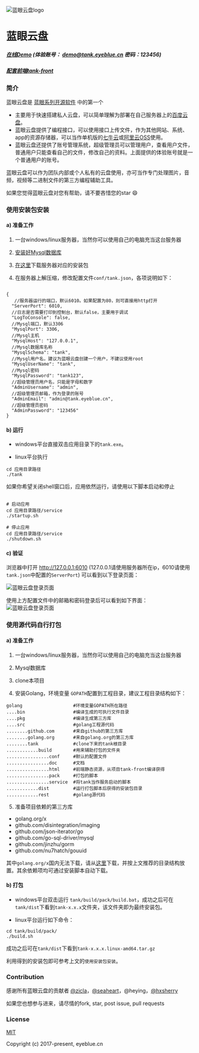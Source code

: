 ![蓝眼云盘logo](https://raw.githubusercontent.com/eyebluecn/tank/master/build/doc/img/logo.png)

# 蓝眼云盘

##### [在线Demo](http://tank.eyeblue.cn) (体验账号： demo@tank.eyeblue.cn 密码：123456)

##### [配套前端tank-front](https://github.com/eyebluecn/tank-front)

### 简介
蓝眼云盘是 [蓝眼系列开源软件](https://github.com/eyebluecn) 中的第一个

- 主要用于快速搭建私人云盘，可以简单理解为部署在自己服务器上的[百度云盘](https://pan.baidu.com/)。
- 蓝眼云盘提供了编程接口，可以使用接口上传文件，作为其他网站、系统、app的资源存储器，可以当作单机版的[七牛云](https://www.qiniu.com)或[阿里云OSS](https://www.aliyun.com/product/oss)使用。
- 蓝眼云盘还提供了账号管理系统，超级管理员可以管理用户，查看用户文件，普通用户只能查看自己的文件，修改自己的资料。上面提供的体验账号就是一个普通用户的账号。

蓝眼云盘可以作为团队内部或个人私有的云盘使用，亦可当作专门处理图片，音频，视频等二进制文件的第三方编程辅助工具。

如果您觉得蓝眼云盘对您有帮助，请不要吝惜您的star :smile:

### 使用安装包安装

#### a) 准备工作

1. 一台windows/linux服务器，当然你可以使用自己的电脑充当这台服务器

2. [安装好Mysql数据库](https://www.mysql.com/downloads/)

3. [在这里](https://github.com/eyebluecn/tank/releases)下载服务器对应的安装包

4. 在服务器上解压缩，修改配置文件`conf/tank.json`，各项说明如下：
```

{
   //服务器运行的端口，默认6010。如果配置为80，则可直接用http打开
  "ServerPort": 6010,
  //日志是否需要打印到控制台，默认false，主要用于调试
  "LogToConsole": false,
  //Mysql端口，默认3306
  "MysqlPort": 3306,
  //Mysql主机
  "MysqlHost": "127.0.0.1",
  //Mysql数据库名称
  "MysqlSchema": "tank",
  //Mysql用户名，建议为蓝眼云盘创建一个用户，不建议使用root
  "MysqlUserName": "tank",
  //Mysql密码
  "MysqlPassword": "tank123",
  //超级管理员用户名，只能是字母和数字
  "AdminUsername": "admin",
  //超级管理员邮箱，作为登录的账号
  "AdminEmail": "admin@tank.eyeblue.cn",
  //超级管理员密码
  "AdminPassword": "123456"
}

```

#### b) 运行

- windows平台直接双击应用目录下的`tank.exe`。

- linux平台执行 

```
cd 应用目录路径
./tank
```

如果你希望关闭shell窗口后，应用依然运行，请使用以下脚本启动和停止
```shell

# 启动应用
cd 应用目录路径/service
./startup.sh

# 停止应用
cd 应用目录路径/service
./shutdown.sh

```

#### c) 验证

浏览器中打开 http://127.0.0.1:6010 (127.0.0.1请使用服务器所在ip，6010请使用`tank.json`中配置的`ServerPort`) 可以看到以下登录页面：

![蓝眼云盘登录页面](https://raw.githubusercontent.com/eyebluecn/tank/master/build/doc/img/login.png)

使用上方配置文件中的邮箱和密码登录后可以看到如下界面：
![蓝眼云盘登录页面](https://raw.githubusercontent.com/eyebluecn/tank/master/build/doc/img/matters.png)

### 使用源代码自行打包

#### a) 准备工作

1. 一台windows/linux服务器，当然你可以使用自己的电脑充当这台服务器

2. Mysql数据库

3. clone本项目

4. 安装Golang，环境变量 `GOPATH`配置到工程目录，建议工程目录结构如下：

```
golang                   #环境变量GOPATH所在路径
....bin                  #编译生成的可执行文件目录
....pkg                  #编译生成第三方库
....src                  #golang工程源代码
........github.com       #来自github的第三方库
........golang.org       #来自golang.org的第三方库
........tank             #clone下来的tank根目录
............build        #用来辅助打包的文件夹
................conf     #默认的配置文件
................doc      #文档
................html     #前端静态资源，从项目tank-front编译获得
................pack     #打包的脚本
................service  #将tank当作服务启动的脚本
............dist         #运行打包脚本后获得的安装包目录
............rest         #golang源代码
```

5. 准备项目依赖的第三方库

- golang.org/x
- github.com/disintegration/imaging
- github.com/json-iterator/go
- github.com/go-sql-driver/mysql
- github.com/jinzhu/gorm
- github.com/nu7hatch/gouuid

其中`golang.org/x`国内无法下载，请从[这里](https://github.com/eyebluecn/golang.org)下载，并按上文推荐的目录结构放置。其余依赖项均可通过安装脚本自动下载。

#### b) 打包

- windows平台双击运行 `tank/build/pack/build.bat`，成功之后可在`tank/dist`下看到`tank-x.x.x`文件夹，该文件夹即为最终安装包。

- linux平台运行如下命令：
```
cd tank/build/pack/
./build.sh
```
成功之后可在`tank/dist`下看到`tank-x.x.x.linux-amd64.tar.gz`

利用得到的安装包即可参考上文的`使用安装包安装`。


### Contribution

感谢所有蓝眼云盘的贡献者 [@zicla](https://github.com/zicla)，[@seaheart](https://github.com/seaheart)，@heying，[@hxsherry](https://github.com/hxsherry)

如果您也想参与进来，请尽情的fork, star, post issue, pull requests

### License

[MIT](http://opensource.org/licenses/MIT)

Copyright (c) 2017-present, eyeblue.cn